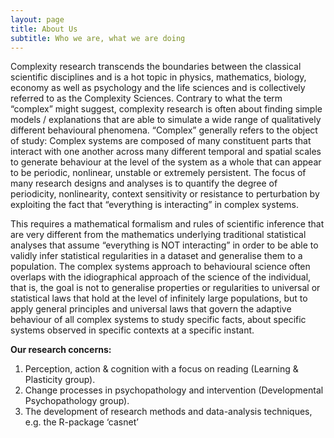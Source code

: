 ```yaml
---
layout: page
title: About Us
subtitle: Who we are, what we are doing
---
```




Complexity research transcends the boundaries between the classical scientific disciplines and is a hot topic in physics, mathematics, biology, economy as well as psychology and the life sciences and is collectively referred to as the Complexity Sciences. Contrary to what the term “complex” might suggest, complexity research is often about finding simple models / explanations that are able to simulate a wide range of qualitatively different behavioural phenomena. “Complex” generally refers to the object of study: Complex systems are composed of many constituent parts that interact with one another across many different temporal and spatial scales to generate behaviour at the level of the system as a whole that can appear to be periodic, nonlinear, unstable or extremely persistent. The focus of many research designs and analyses is to quantify the degree of periodicity, nonlinearity, context sensitivity or resistance to perturbation by exploiting the fact that “everything is interacting” in complex systems.

This requires a mathematical formalism and rules of scientific inference that are very different from the mathematics underlying traditional statistical analyses that assume “everything is NOT interacting” in order to be able to validly infer statistical regularities in a dataset and generalise them to a population. The complex systems approach to behavioural science often overlaps with the idiographical approach of the science of the individual, that is, the goal is not to generalise properties or regularities to universal or statistical laws that hold at the level of infinitely large populations, but to apply general principles and universal laws that govern the adaptive behaviour of all complex systems to study specific facts, about specific systems observed in specific contexts at a specific instant.

**Our research concerns:**

1. Perception, action & cognition with a focus on reading (Learning & Plasticity group).
2. Change processes in psychopathology and intervention (Developmental Psychopathology group).
3. The development of research methods and data-analysis techniques, e.g. the R-package ‘casnet’
